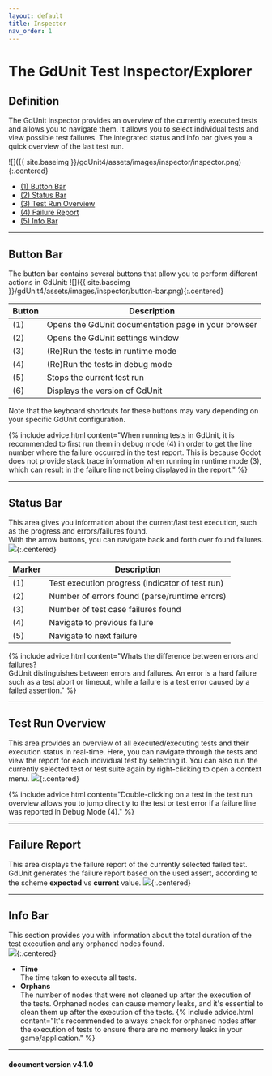 ```yaml
---
layout: default
title: Inspector
nav_order: 1
---
```


# The GdUnit Test Inspector/Explorer

## Definition
The GdUnit inspector provides an overview of the currently executed tests and allows you to navigate them. It allows you to select individual tests and view possible test failures. The integrated status and info bar gives you a quick overview of the last test run.

![]({{ site.baseimg }}/gdUnit4/assets/images/inspector/inspector.png){:.centered}
- [(1) Button Bar](#button-bar)
- [(2) Status Bar](#status-bar)
- [(3) Test Run Overview](#test-run-overview)
- [(4) Failure Report](#failure-report)
- [(5) Info Bar](#info-bar)

---

## Button Bar
The button bar contains several buttons that allow you to perform different actions in GdUnit:
![]({{ site.baseimg }}/gdUnit4/assets/images/inspector/button-bar.png){:.centered}

|Button|Description|
|--- | --- |
|(1)| Opens the GdUnit documentation page in your browser |
|(2)| Opens the GdUnit settings window |
|(3)| (Re)Run the tests in runtime mode |
|(4)| (Re)Run the tests in debug mode |
|(5)| Stops the current test run |
|(6)| Displays the version of GdUnit |

Note that the keyboard shortcuts for these buttons may vary depending on your specific GdUnit configuration.

{% include advice.html 
content="When running tests in GdUnit, it is recommended to first run them in debug mode (4) in order to get the line number where the failure occurred in the test report. This is because Godot does not provide stack trace information when running in runtime mode (3), which can result in the failure line not being displayed in the report."
%}

---

## Status Bar
This area gives you information about the current/last test execution, such as the progress and errors/failures found.<br>
With the arrow buttons, you can navigate back and forth over found failures.<br>
![](/gdUnit4/assets/images/inspector/status-bar.png){:.centered}

|Marker|Description|
|--- | --- |
|(1)| Test execution progress (indicator of test run)|
|(2)| Number of errors found (parse/runtime errors)|
|(3)| Number of test case failures found|
|(4)| Navigate to previous failure |
|(5)| Navigate to next failure |

{% include advice.html 
content="Whats the difference between errors and failures?<br>
GdUnit distinguishes between errors and failures. An error is a hard failure such as a test abort or timeout, while a failure is a test error caused by a failed assertion."
%}

---

## Test Run Overview
This area provides an overview of all executed/executing tests and their execution status in real-time. Here, you can navigate through the tests and view the report for each individual test by selecting it. You can also run the currently selected test or test suite again by right-clicking to open a context menu.
![](/gdUnit4/assets/images/inspector/test-overview.png){:.centered}

{% include advice.html
content="Double-clicking on a test in the test run overview allows you to jump directly to the test or test error if a failure line was reported in Debug Mode (4)."
%}

---

## Failure Report
This area displays the failure report of the currently selected failed test.<br>
GdUnit generates the failure report based on the used assert, according to the scheme **expected** vs **current** value.
![](/gdUnit4/assets/images/inspector/report.png){:.centered}

---

## Info Bar
This section provides you with information about the total duration of the test execution and any orphaned nodes found.<br>
![](/gdUnit4/assets/images/inspector/info-bar.png){:.centered}

* **Time**<br>
    The time taken to execute all tests.
* **Orphans**<br>
     The number of nodes that were not cleaned up after the execution of the tests. Orphaned nodes can cause memory leaks, and it's essential to clean them up after the execution of the tests.
{% include advice.html
content="It's recommended to always check for orphaned nodes after the execution of tests to ensure there are no memory leaks in your game/application." 
%}



---
<h4> document version v4.1.0 </h4>